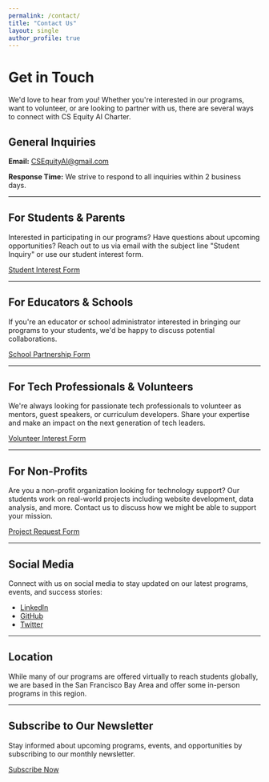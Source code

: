 ```yaml
---
permalink: /contact/
title: "Contact Us"
layout: single
author_profile: true
---
```


# Get in Touch

We'd love to hear from you! Whether you're interested in our programs, want to volunteer, or are looking to partner with us, there are several ways to connect with CS Equity AI Charter.

## General Inquiries

**Email:** CSEquityAI@gmail.com

**Response Time:** We strive to respond to all inquiries within 2 business days.

---

## For Students & Parents

Interested in participating in our programs? Have questions about upcoming opportunities? Reach out to us via email with the subject line "Student Inquiry" or use our student interest form.

[Student Interest Form](#)

---

## For Educators & Schools

If you're an educator or school administrator interested in bringing our programs to your students, we'd be happy to discuss potential collaborations.

[School Partnership Form](#)

---

## For Tech Professionals & Volunteers

We're always looking for passionate tech professionals to volunteer as mentors, guest speakers, or curriculum developers. Share your expertise and make an impact on the next generation of tech leaders.

[Volunteer Interest Form](#)

---

## For Non-Profits

Are you a non-profit organization looking for technology support? Our students work on real-world projects including website development, data analysis, and more. Contact us to discuss how we might be able to support your mission.

[Project Request Form](#)

---

## Social Media

Connect with us on social media to stay updated on our latest programs, events, and success stories:

- [LinkedIn](#)
- [GitHub](#)
- [Twitter](#)

---

## Location

While many of our programs are offered virtually to reach students globally, we are based in the San Francisco Bay Area and offer some in-person programs in this region.

---

## Subscribe to Our Newsletter

Stay informed about upcoming programs, events, and opportunities by subscribing to our monthly newsletter.

[Subscribe Now](#)
